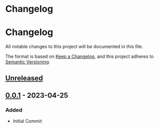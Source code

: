 # Changelog

# Changelog

All notable changes to this project will be documented in this file.

The format is based on [Keep a Changelog](https://keepachangelog.com/en/1.0.0/),
and this project adheres to [Semantic Versioning](https://semver.org/spec/v2.0.0.html).

## [Unreleased]

## [0.0.1] - 2023-04-25

### Added
- Initial Commit

[unreleased]: https://github.com/boscho87/bird-tracker/compare/0.0.1...main
[0.0.1]: https://github.com/boscho87/bird-tracker/compare/0.0.1...0.0.1

